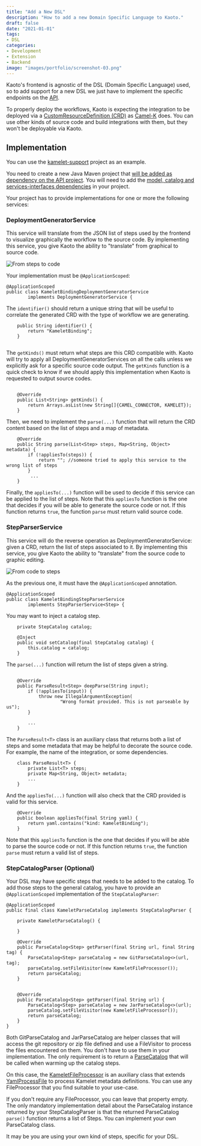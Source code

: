 ```yaml
---
title: "Add a New DSL"
description: "How to add a new Domain Specific Language to Kaoto."
draft: false
date: "2021-01-01"
tags:
- DSL
categories:
- Development
- Extension
- Backend
image: "images/portfolio/screenshot-03.png"
---
```


Kaoto's frontend is agnostic of the DSL (Domain Specific Language) used, so to add support for a new DSL we just have to implement the specific endpoints on the [API](https://kaotoio.github.io/kaoto-backend/api/index.html).

To properly deploy the workflows, Kaoto is expecting the integration to be deployed via a [CustomResourceDefinition (CRD)](https://kubernetes.io/docs/tasks/extend-kubernetes/custom-resources/custom-resource-definitions/) as [Camel-K](https://camel.apache.org/camel-k/) does. You can use other kinds of source code and build integrations with them, but they won't be deployable via Kaoto.

## Implementation

You can use the [kamelet-support](https://github.com/KaotoIO/kaoto-backend/tree/main/kamelet-support) project as an example.

You need to create a new Java Maven project that [will be added as dependency on the API project](https://github.com/KaotoIO/kaoto-backend/blob/main/api/pom.xml#L88-L92). You will need to add the [model, catalog and services-interfaces dependencies](https://github.com/KaotoIO/kaoto-backend/blob/main/kamelet-support/pom.xml#L14-L28) in your project.

Your project has to provide implementations for one or more the following services:


### DeploymentGeneratorService

This service will translate from the JSON list of steps used by the frontend to visualize graphically the workflow to the source code. By implementing this service, you give Kaoto the ability to "translate" from graphical to source code.

![From steps to code](/images/docs/kaoto-backend-overview-crd.svg "From steps to code")

Your implementation must be `@ApplicationScoped`:

```
@ApplicationScoped
public class KameletBindingDeploymentGeneratorService
        implements DeploymentGeneratorService {

```

The `identifier()` should return a unique string that will be useful to correlate the generated CRD with the type of workflow we are generating.


```
    public String identifier() {
        return "KameletBinding";
    }
    
```

The `getKinds()` must return what steps are this CRD compatible with. Kaoto will try to apply all DeploymentGeneratorServices on all the calls unless we explicitly ask for a specific source code output. The `getKinds` function is a quick check to know if we should apply this implementation when Kaoto is requested to output source codes.

```

    @Override
    public List<String> getKinds() {
        return Arrays.asList(new String[]{CAMEL_CONNECTOR, KAMELET});
    }

```

Then, we need to implement the `parse(...)` function that will return the CRD content based on the list of steps and a map of metadata.

```
    @Override
    public String parse(List<Step> steps, Map<String, Object> metadata) {
        if (!appliesTo(steps)) {
            return ""; //someone tried to apply this service to the wrong list of steps
        }
         ...
    }

```

Finally, the `appliesTo(...)` function will be used to decide if this service can be applied to the list of steps. Note that this `appliesTo` function is the one that decides if you will be able to generate the source code or not. If this function returns `true`, the function `parse` must return valid source code. 


### StepParserService

This service will do the reverse operation as DeploymentGeneratorService: given a CRD, return the list of steps associated to it. By implementing this service, you give Kaoto the ability to "translate" from the source code to graphic editing.

![From code to steps](/images/docs/kaoto-backend-overview-steps.svg "From code to steps")

As the previous one, it must have the `@ApplicationScoped` annotation. 

```
@ApplicationScoped
public class KameletBindingStepParserService
        implements StepParserService<Step> {
```

You may want to inject a catalog step.

```
    private StepCatalog catalog;

    @Inject
    public void setCatalog(final StepCatalog catalog) {
        this.catalog = catalog;
    }
```

The `parse(...)` function will return the list of steps given a string.

```

    @Override
    public ParseResult<Step> deepParse(String input);
        if (!appliesTo(input)) {
            throw new IllegalArgumentException(
                    "Wrong format provided. This is not parseable by us");
        }

        ...
    }

```

The `ParseResult<T>` class is an auxiliary class that returns both a list of steps and some metadata that may be helpful to decorate the source code. For example, the name of the integration, or some dependencies.

```
    class ParseResult<T> {
        private List<T> steps;
        private Map<String, Object> metadata;
        ...
    }
```

And the `appliesTo(...)` function will also check that the CRD provided is valid for this service.

```
    @Override
    public boolean appliesTo(final String yaml) {
        return yaml.contains("kind: KameletBinding");
    }
```

 Note that this `appliesTo` function is the one that decides if you will be able to parse the source code or not. If this function returns `true`, the function `parse` must return a valid list of steps. 


### StepCatalogParser (Optional)

Your DSL may have specific steps that needs to be added to the catalog. To add those steps to the general catalog, you have to provide an `@ApplicationScoped` implementation of the `StepCatalogParser`:


```
@ApplicationScoped
public final class KameletParseCatalog implements StepCatalogParser {

    private KameletParseCatalog() {

    }

    @Override
    public ParseCatalog<Step> getParser(final String url, final String tag) {
        ParseCatalog<Step> parseCatalog = new GitParseCatalog<>(url, tag);
        parseCatalog.setFileVisitor(new KameletFileProcessor());
        return parseCatalog;
    }


    @Override
    public ParseCatalog<Step> getParser(final String url) {
        ParseCatalog<Step> parseCatalog = new JarParseCatalog<>(url);
        parseCatalog.setFileVisitor(new KameletFileProcessor());
        return parseCatalog;
    }
}
```

Both GitParseCatalog and JarParseCatalog are helper classes that will access the git repository or zip file defined and use a FileVisitor to process the files encountered on them. You don't have to use them in your implementation. The only requirement is to return a [ParseCatalog](https://github.com/KaotoIO/kaoto-backend/blob/main/metadata/src/main/java/io/kaoto/backend/metadata/ParseCatalog.java) that will be called when warming up the catalog steps.

On this case, the [KameletFileProcessor](https://github.com/KaotoIO/kaoto-backend/blob/main/kamelet-support/src/main/java/io/kaoto/backend/metadata/parser/step/kamelet/KameletFileProcessor.java) is an auxiliary class that extends [YamlProcessFile](https://github.com/KaotoIO/kaoto-backend/blob/main/metadata/src/main/java/io/kaoto/backend/metadata/parser/YamlProcessFile.java) to process Kamelet metadata definitions. You can use any FileProcessor that you find suitable to your use-case.

If you don't require any FileProcessor, you can leave that property empty. The only mandatory implementation detail about the ParseCatalog instance returned by your StepCatalogParser is that the returned ParseCatalog `parse()` function returns a list of Steps. You can implement your own ParseCatalog class.

It may be you are using your own kind of steps, specific for your DSL.
